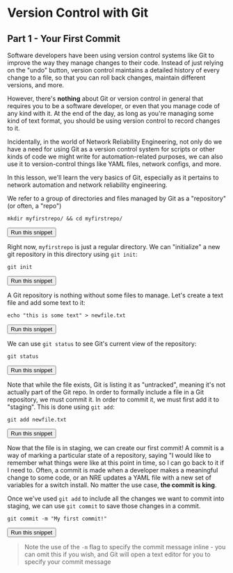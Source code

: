 # Version Control with Git
## Part 1 - Your First Commit

Software developers have been using version control systems like Git to improve the way they manage changes to their code. Instead of just relying on the "undo" button, version control maintains a detailed history of every change to a file, so that you can roll back changes, maintain different versions, and more. 

However, there's **nothing** about Git or version control in general that requires you to be a software developer, or even that you manage code of any kind with it. At the end of the day, as long as you're managing some kind of text format, you should be using version control to record changes to it.

Incidentally, in the world of Network Reliability Engineering, not only do we have a need for using Git as a version control system for scripts or other kinds of code we might write for automation-related purposes, we can also use it to version-control things like YAML files, network configs, and more.

In this lesson, we'll learn the very basics of Git, especially as it pertains to network automation and network reliability engineering.

We refer to a group of directories and files managed by Git as a "repository" (or often, a "repo")

```
mkdir myfirstrepo/ && cd myfirstrepo/
```
<button type="button" class="btn btn-primary btn-sm" onclick="runSnippetInTab('linux1', this)">Run this snippet</button>

Right now, `myfirstrepo` is just a regular directory. We can "initialize" a new git repository in this directory using `git init`:

```
git init
```
<button type="button" class="btn btn-primary btn-sm" onclick="runSnippetInTab('linux1', this)">Run this snippet</button>

A Git repository is nothing without some files to manage. Let's create a text file and add some text to it:

```
echo "this is some text" > newfile.txt
```
<button type="button" class="btn btn-primary btn-sm" onclick="runSnippetInTab('linux1', this)">Run this snippet</button>

We can use `git status` to see Git's current view of the repository:

```
git status
```
<button type="button" class="btn btn-primary btn-sm" onclick="runSnippetInTab('linux1', this)">Run this snippet</button>

Note that while the file exists, Git is listing it as "untracked", meaning it's not actually part of the Git repo. In order to formally include a file in a Git repository, we must commit it. In order to commit it, we must first add it to "staging". This is done using `git add`:

```
git add newfile.txt
```
<button type="button" class="btn btn-primary btn-sm" onclick="runSnippetInTab('linux1', this)">Run this snippet</button>

Now that the file is in staging, we can create our first commit! A commit is a way of marking a particular state of a repository, saying "I would like to remember what things were like at this point in time, so I can go back to it if I need to. Often, a commit is made when a developer makes a meaningful change to some code, or an NRE updates a YAML file with a new set of variables for a switch install. No matter the use case, **the commit is king**.

Once we've used `git add` to include all the changes we want to commit into staging, we can use `git commit` to save those changes in a commit.

```
git commit -m "My first commit!"
```
<button type="button" class="btn btn-primary btn-sm" onclick="runSnippetInTab('linux1',5)">Run this snippet</button>

> Note the use of the `-m` flag to specify the commit message inline - you can omit this if you wish, and Git will open a text editor for you to specify your commit message

